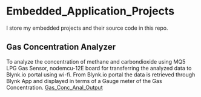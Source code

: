 # Embedded_Application_Projects
  I store my embedded projects and their source code in this repo.
## Gas Concentration Analyzer
To analyze the concentration of methane and carbondioxide using MQ5 LPG Gas Sensor, nodemcu-12E board for transferring the analyzed data to Blynk.io portal using wi-fi.
From Blynk.io portal the data is retrieved through Blynk App and displayed in terms of a Gauge meter of the Gas Concentration.
[Gas_Conc_Anal_Output](https://github.com/Shivram-U/Embedded_Application_Projects/assets/92662851/66c7ede3-e457-4756-981c-b634f4500a47)

